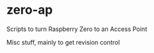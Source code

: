 # zero-ap
Scripts to turn Raspberry Zero to an Access Point

Misc stuff, mainly to get revision control

